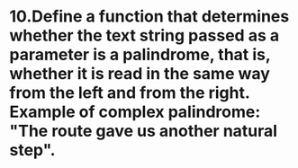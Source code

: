 # 10.Define a function that determines whether the text string passed as a parameter is a palindrome, that is, whether it is read in the same way from the left and from the right. Example of complex palindrome: "The route gave us another natural step".